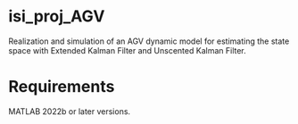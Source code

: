 # isi_proj_AGV

Realization and simulation of an AGV dynamic model for estimating the state space with Extended Kalman Filter and Unscented Kalman Filter.

# Requirements
MATLAB 2022b or later versions.
